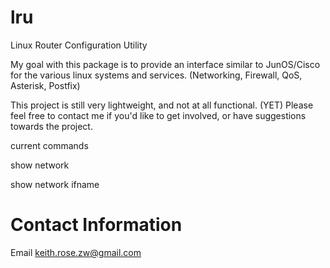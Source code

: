 lru
===

Linux Router Configuration Utility


My goal with this package is to provide an interface similar to JunOS/Cisco for the various linux systems and services.
(Networking, Firewall, QoS, Asterisk, Postfix)

This project is still very lightweight, and not at all functional. (YET) 
Please feel free to contact me if you'd like to get involved, or have suggestions towards the project.


current commands

show network

show network ifname


Contact Information
====================
Email keith.rose.zw@gmail.com